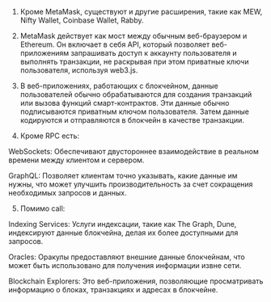 1. Кроме MetaMask, существуют и другие расширения, такие как MEW, Nifty Wallet, Coinbase Wallet, Rabby.

2. MetaMask действует как мост между обычным веб-браузером и Ethereum. Он включает в себя API, который позволяет веб-приложениям запрашивать доступ к аккаунту пользователя и выполнять транзакции, не раскрывая при этом приватные ключи пользователя, используя web3.js.

3. В веб-приложениях, работающих с блокчейном, данные пользователей обычно обрабатываются для создания транзакций или вызова функций смарт-контрактов. Эти данные обычно подписываются приватным ключом пользователя. Затем данные кодируются и отправляются в блокчейн в качестве транзакции.

4. Кроме RPC есть:

WebSockets: Обеспечивают двустороннее взаимодействие в реальном времени между клиентом и сервером.

GraphQL: Позволяет клиентам точно указывать, какие данные им нужны, что может улучшить производительность за счет сокращения необходимых запросов и данных.

5. Помимо call:

Indexing Services: Услуги индексации, такие как The Graph, Dune, индексируют данные блокчейна, делая их более доступными для запросов.

Oracles: Оракулы предоставляют внешние данные блокчейнам, что может быть использовано для получения информации извне сети.

Blockchain Explorers: Это веб-приложения, позволяющие просматривать информацию о блоках, транзакциях и адресах в блокчейне.
